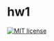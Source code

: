 # hw1

[![MIT license](https://img.shields.io/badge/license-MIT-blue.svg)](https://github.com/stormtrooper1859/fp-homework2020/blob/master/hw1-second-chance/LICENSE)
